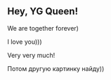 ## Hey, YG Queen!

We are together forever)

I love you)))

Very very much!

Потом другую картинку найду))
